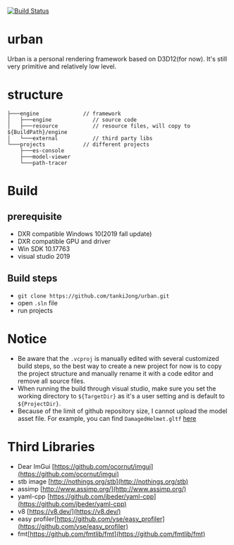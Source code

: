 ﻿[![Build Status](https://tankijong.visualstudio.com/Urban/_apis/build/status/tankiJong.urban?branchName=master)](https://tankijong.visualstudio.com/Urban/_build/latest?definitionId=1&branchName=master)
# urban 
Urban is a personal rendering framework based on D3D12(for now). It's still very primitive and relatively low level.

# structure
```
├───engine              // framework 
│   ├───engine             // source code
│   ├───resource           // resource files, will copy to ${BuildPath}/engine
│   └───external           // third party libs
└───projects            // different projects
    ├───es-console
    ├───model-viewer
    └───path-tracer

```

# Build
## prerequisite
- DXR compatible Windows 10(2019 fall update)
- DXR compatible GPU and driver
- Win SDK 10.17763
- visual studio 2019

## Build steps
- `git clone https://github.com/tankiJong/urban.git`
- open `.sln` file
- run projects

# Notice
* Be aware that the `.vcproj` is manually edited with several customized build steps, so the best way to create a new project for now is to copy the project structure and manually rename it with a code editor and remove all source files.
* When running the build through visual studio, make sure you set the working directory to `${TargetDir}` as it's a user setting and is default to `${ProjectDir}`.
* Because of the limit of github repository size, I cannot upload the model asset file. For example, you can find `DamagedHelmet.gltf` [here](https://github.com/KhronosGroup/glTF-Sample-Models/tree/master/2.0/DamagedHelmet/glTF-Embedded)

# Third Libraries
* Dear ImGui [https://github.com/ocornut/imgui](https://github.com/ocornut/imgui)
* stb image [http://nothings.org/stb](http://nothings.org/stb)
* assimp [http://www.assimp.org/](http://www.assimp.org/)
* yaml-cpp [https://github.com/jbeder/yaml-cpp](https://github.com/jbeder/yaml-cpp)
* v8 [https://v8.dev/](https://v8.dev/)
* easy profiler[https://github.com/yse/easy_profiler](https://github.com/yse/easy_profiler)
* fmt[https://github.com/fmtlib/fmt](https://github.com/fmtlib/fmt)